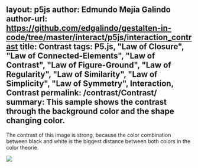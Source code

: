 layout: p5js
author: Edmundo Mejía Galindo
author-url: https://github.com/edgalindo/gestalten-in-code/tree/master/interact/p5js/interaction_contrast
title: Contrast
tags: P5.js, "Law of Closure", "Law of Connected-Elements", "Law of Contrast", "Law of Figure-Ground", "Law of Regularity", "Law of Similarity", "Law of Simplicity", "Law of Symmetry", Interaction, Contrast
permalink: /contrast/Contrast/
summary: This sample shows the contrast through the background color and the shape changing color.
---

The contrast of this image is strong, because the color combination between black and white is the biggest distance between both colors in the color theorie.

![](http://www2.pic-upload.de/img/32318447/contrast.jpg)

